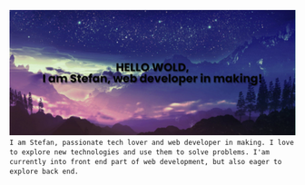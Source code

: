 ![Stefan Skoric Banner](/assets/img/profileBanner.png)
`I am Stefan, passionate tech lover and web developer in making. I love to explore new technologies and use them to solve problems. I'am currently into front end part of web development, but also eager to explore back end.`
